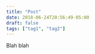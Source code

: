 ```yaml
---
title: "Post"
date: 2018-06-24T20:56:49-05:00
draft: false
tags: ["tag1", "tag2"]
---
```


Blah blah
